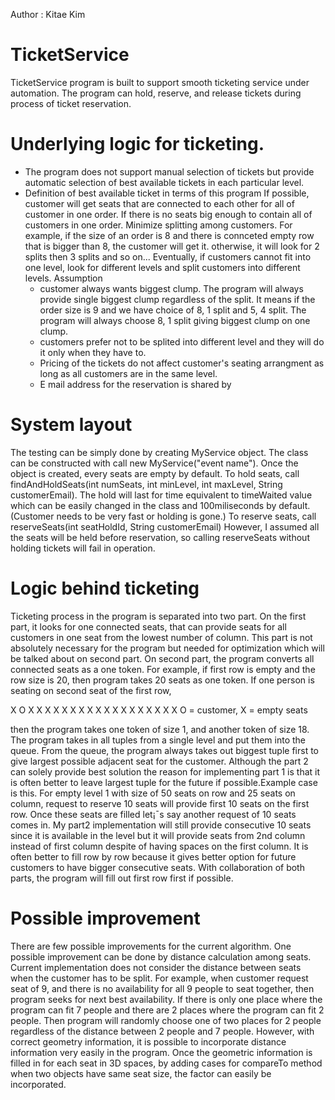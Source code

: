 Author : Kitae Kim

# TicketService
TicketService program is built to support smooth ticketing service under automation. The program can hold, reserve, and release tickets during process of ticket reservation.

# Underlying logic for ticketing.
- The program does not support manual selection of tickets but provide automatic selection of best available tickets in each particular level.
- Definition of best available ticket in terms of this program
    If possible, customer will get seats that are connected to each other for all of customer in one order.
    If there is no seats big enough to contain all of customers in one order. Minimize splitting among customers. 
    For example, if the size of an order is 8 and there is connceted empty row that is bigger than 8, the customer will get it.
		otherwise, it will look for 2 splits then 3 splits and so on...
	Eventually, if customers cannot fit into one level, look for different levels and split customers into different levels.
Assumption
    - customer always wants biggest clump. The program will always provide single biggest clump regardless of the split. It means if the order size is 9 and we have choice of 8, 1 split and 5, 4 split. The program will always choose 8, 1 split giving biggest clump on one clump.
    - customers prefer not to be splited into different level and they will do it only when they have to.
    - Pricing of the tickets do not affect customer's seating arrangment as long as all customers are in the same level.
    - E mail address for the reservation is shared by

# System layout
The testing can be simply done by creating MyService object. The class can be constructed with call new MyService("event name"). Once the object is created, every seats are empty by default. To hold seats, call findAndHoldSeats(int numSeats, int minLevel, int maxLevel, String customerEmail). The hold will last for time equivalent to timeWaited value which can be easily changed in the class and 100miliseconds by default. (Customer needs to be very fast or holding is gone.) To reserve seats, call reserveSeats(int seatHoldId, String customerEmail) However, I assumed all the seats will be held before reservation, so calling reserveSeats without holding tickets will fail in operation.


# Logic behind ticketing
Ticketing process in the program is separated into two part. On the first part, it looks for one connected seats, that can provide seats for all customers in one seat from the lowest number of column. This part is not absolutely necessary for the program but needed for optimization which will be talked about on second part.
    On second part, the program converts all connected seats as a one token. For example, if first row is empty and the row size is 20, then program takes 20 seats as one token. If one person is seating on second seat of the first row,

X O X X X X X X X X X X X X X X X X X X
O = customer, X = empty seats

then the program takes one token of size 1, and another token of size 18. The program takes in all tuples from a single level and put them into the queue. From the queue, the program always takes out biggest tuple first to give largest possible adjacent seat for the customer. Although the part 2 can solely provide best solution the reason for implementing part 1 is that it is often better to leave largest tuple for the future if possible.Example case is this. For empty level 1 with size of 50 seats on row and 25 seats on column, request to reserve 10 seats will provide first 10 seats on the first row. Once these seats are filled let¡¯s say another request of 10 seats comes in. My part2 implementation will still provide consecutive 10 seats since it is available in the level but it will provide seats from 2nd column instead of first column despite of having spaces on the first column. It is often better to fill row by row because it gives better option for future customers to have bigger consecutive seats. With collaboration of both parts, the program will fill out first row first if possible. 

# Possible improvement
There are few possible improvements for the current algorithm. One possible improvement can be done by distance calculation among seats. Current implementation does not consider the distance between seats when the customer has to be split. 
For example, when customer request seat of 9, and there is no availability for all 9 people to seat together, then program seeks for next best availability. If there is only one place where the program can fit 7 people and there are 2 places where the program can fit 2 people. Then program will randomly choose one of two places for 2 people regardless of the distance between 2 people and 7 people. However, with correct geometry information, it is possible to incorporate distance information very easily in the program. Once the geometric information is filled in for each seat in 3D spaces, by adding cases for compareTo method when two objects have same seat size, the factor can easily be incorporated. 

